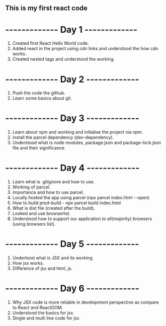## This is my first react code

# ------------- Day 1 -------------
 1. Created first React Hello World code.
 2. Added react in the project using cdn links and understood the how cdn works.
 3. Created nested tags and understood the working.

# ------------- Day 2 -------------
 1. Push the code the github.
 2. Leanr some basics about git.

# ------------- Day 3 -------------
 1. Learn about npm and working and initialise the project via npm.
 2. install the parcel dependency (dev-dependency).
 3. Understood what is node modules,  package.json and package-lock.json file and their significance.

# ------------- Day 4 -------------
 1. Learn what is .gitignore and how to use.
 2. Working of parcel.
 3. Importance and how to use parcel.
 4. Locally hosted the app using parcel (npx parcel index.html --open)
 5. How to build prod-build - npx parcel build index.html
 6. What is dist file (created after the build).
 7. Looked and use browserlist. 
 8. Understood how to support our application to all(majority) browsers (using browsers list).


 # ------------- Day 5 -------------
 1. Undertood what is JSX and its working.
 2. How jsx works.
 3. Difference of jsx and html, js.

 # ------------- Day 6 -------------
 1. Why JSX code is more reliable in development perspective as compare to React and ReactDOM.
 2. Understood the basics for jsx.
 3. Single and multi line code for jsx.

